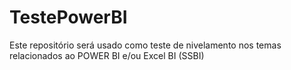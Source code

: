 # TestePowerBI
Este repositório será usado como teste de nivelamento nos temas relacionados ao POWER BI e/ou Excel BI (SSBI)
